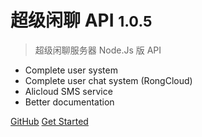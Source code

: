 <!-- ![logo](_media/icon.svg) -->

# 超级闲聊 API <small>1.0.5</small>

> 超级闲聊服务器 Node.Js 版 API

- Complete user system
- Complete user chat system (RongCloud)
- Alicloud SMS service
- Better documentation

[GitHub](https://github.com/josenspire/super-im.git)
[Get Started](#superim)

<!-- ![color](#f0f0f0) -->